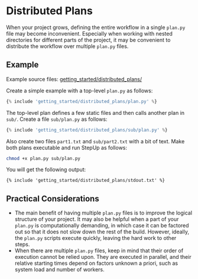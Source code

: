 # Distributed Plans

When your project grows, defining the entire workflow in a single `plan.py` file may become inconvenient.
Especially when working with nested directories for different parts of the project,
it may be convenient to distribute the workflow over multiple `plan.py` files.


## Example

Example source files: [getting_started/distributed_plans/](https://github.com/reproducible-reporting/stepup-core/tree/main/docs/getting_started/distributed_plans)

Create a simple example with a top-level `plan.py` as follows:

```python
{% include 'getting_started/distributed_plans/plan.py' %}
```

The top-level plan defines a few static files and then calls another plan in `sub/`.
Create a file `sub/plan.py` as follows:

```python
{% include 'getting_started/distributed_plans/sub/plan.py' %}
```

Also create two files `part1.txt` and `sub/part2.txt` with a bit of text.
Make both plans executable and run StepUp as follows:

```bash
chmod +x plan.py sub/plan.py
```

You will get the following output:

```
{% include 'getting_started/distributed_plans/stdout.txt' %}
```


## Practical Considerations

- The main benefit of having multiple `plan.py` files
  is to improve the logical structure of your project.
  It may also be helpful when a part of your `plan.py` is computationally demanding, in which
  case it can be factored out so that it does not slow down the rest of the build.
  However, ideally, the `plan.py` scripts execute quickly, leaving the hard work to other steps.
- When there are multiple `plan.py` files,
  keep in mind that their order of execution cannot be relied upon.
  They are executed in parallel, and their relative starting times depend
  on factors unknown a priori, such as system load and number of workers.
